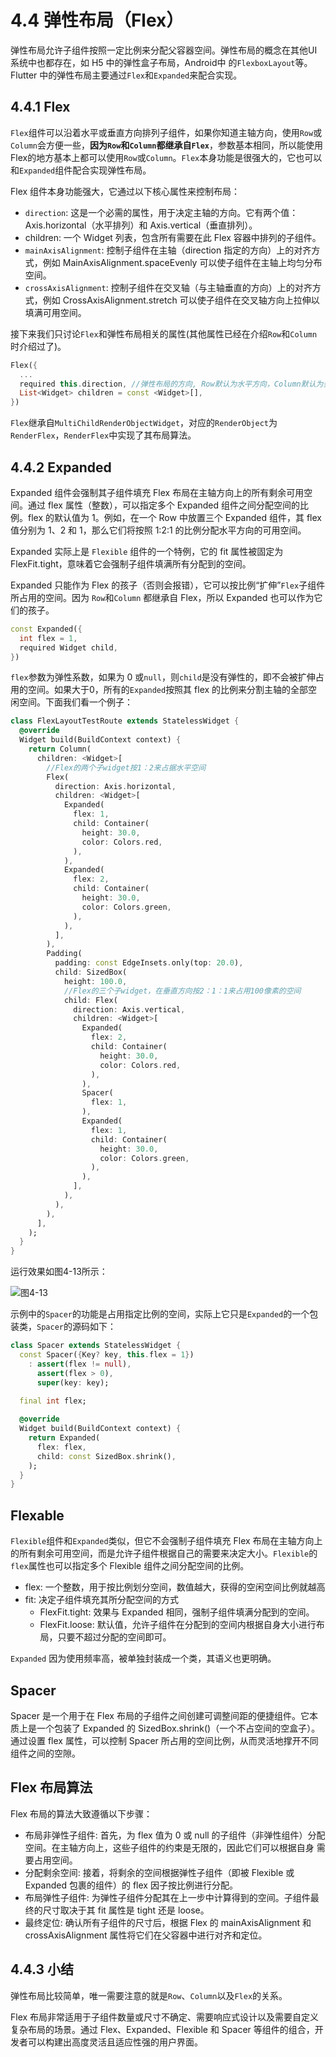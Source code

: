 # 4.4 弹性布局（Flex）

弹性布局允许子组件按照一定比例来分配父容器空间。弹性布局的概念在其他UI系统中也都存在，如 H5 中的弹性盒子布局，Android中 的`FlexboxLayout`等。Flutter 中的弹性布局主要通过`Flex`和`Expanded`来配合实现。

## 4.4.1 Flex

`Flex`组件可以沿着水平或垂直方向排列子组件，如果你知道主轴方向，使用`Row`或`Column`会方便一些，**因为`Row`和`Column`都继承自`Flex`**，参数基本相同，所以能使用Flex的地方基本上都可以使用`Row`或`Column`。`Flex`本身功能是很强大的，它也可以和`Expanded`组件配合实现弹性布局。

Flex 组件本身功能强大，它通过以下核心属性来控制布局：

- `direction`: 这是一个必需的属性，用于决定主轴的方向。它有两个值：Axis.horizontal（水平排列）和 Axis.vertical（垂直排列）。
- children: 一个 Widget 列表，包含所有需要在此 Flex 容器中排列的子组件。
- `mainAxisAlignment`: 控制子组件在主轴（direction 指定的方向）上的对齐方式，例如 MainAxisAlignment.spaceEvenly 可以使子组件在主轴上均匀分布空间。
- `crossAxisAlignment`: 控制子组件在交叉轴（与主轴垂直的方向）上的对齐方式，例如 CrossAxisAlignment.stretch 可以使子组件在交叉轴方向上拉伸以填满可用空间。


接下来我们只讨论`Flex`和弹性布局相关的属性(其他属性已经在介绍`Row`和`Column`时介绍过了)。

```dart
Flex({
  ...
  required this.direction, //弹性布局的方向, Row默认为水平方向，Column默认为垂直方向
  List<Widget> children = const <Widget>[],
})
```

`Flex`继承自`MultiChildRenderObjectWidget`，对应的`RenderObject`为`RenderFlex`，`RenderFlex`中实现了其布局算法。

## 4.4.2 Expanded
Expanded 组件会强制其子组件填充 Flex 布局在主轴方向上的所有剩余可用空间。通过 flex 属性（整数），可以指定多个 Expanded 组件之间分配空间的比例。flex 的默认值为 1。例如，在一个 Row 中放置三个 Expanded 组件，其 flex 值分别为 1、2 和 1，那么它们将按照 1:2:1 的比例分配水平方向的可用空间。

Expanded 实际上是 `Flexible` 组件的一个特例，它的 fit 属性被固定为 FlexFit.tight，意味着它会强制子组件填满所有分配到的空间。

Expanded 只能作为 Flex 的孩子（否则会报错），它可以按比例“扩伸”`Flex`子组件所占用的空间。因为  `Row`和`Column` 都继承自 Flex，所以 Expanded 也可以作为它们的孩子。


```dart
const Expanded({
  int flex = 1, 
  required Widget child,
})
```

`flex`参数为弹性系数，如果为 0 或`null`，则`child`是没有弹性的，即不会被扩伸占用的空间。如果大于0，所有的`Expanded`按照其 flex 的比例来分割主轴的全部空闲空间。下面我们看一个例子：

```dart
class FlexLayoutTestRoute extends StatelessWidget {
  @override
  Widget build(BuildContext context) {
    return Column(
      children: <Widget>[
        //Flex的两个子widget按1：2来占据水平空间  
        Flex(
          direction: Axis.horizontal,
          children: <Widget>[
            Expanded(
              flex: 1,
              child: Container(
                height: 30.0,
                color: Colors.red,
              ),
            ),
            Expanded(
              flex: 2,
              child: Container(
                height: 30.0,
                color: Colors.green,
              ),
            ),
          ],
        ),
        Padding(
          padding: const EdgeInsets.only(top: 20.0),
          child: SizedBox(
            height: 100.0,
            //Flex的三个子widget，在垂直方向按2：1：1来占用100像素的空间  
            child: Flex(
              direction: Axis.vertical,
              children: <Widget>[
                Expanded(
                  flex: 2,
                  child: Container(
                    height: 30.0,
                    color: Colors.red,
                  ),
                ),
                Spacer(
                  flex: 1,
                ),
                Expanded(
                  flex: 1,
                  child: Container(
                    height: 30.0,
                    color: Colors.green,
                  ),
                ),
              ],
            ),
          ),
        ),
      ],
    );
  }
}
```

运行效果如图4-13所示：

![图4-13](../imgs/4-13.png)

示例中的`Spacer`的功能是占用指定比例的空间，实际上它只是`Expanded`的一个包装类，`Spacer`的源码如下：

```dart
class Spacer extends StatelessWidget {
  const Spacer({Key? key, this.flex = 1})
    : assert(flex != null),
      assert(flex > 0),
      super(key: key);
  
  final int flex;

  @override
  Widget build(BuildContext context) {
    return Expanded(
      flex: flex,
      child: const SizedBox.shrink(),
    );
  }
}
```

## Flexable 

`Flexible`组件和`Expanded`类似，但它不会强制子组件填充 Flex 布局在主轴方向上的所有剩余可用空间，而是允许子组件根据自己的需要来决定大小。`Flexible`的`flex`属性也可以指定多个 Flexible 组件之间分配空间的比例。

- flex: 一个整数，用于按比例划分空间，数值越大，获得的空闲空间比例就越高
- fit: 决定子组件填充其所分配空间的方式
    - FlexFit.tight: 效果与 Expanded 相同，强制子组件填满分配到的空间。
    - FlexFit.loose: 默认值，允许子组件在分配到的空间内根据自身大小进行布局，只要不超过分配的空间即可。

`Expanded` 因为使用频率高，被单独封装成一个类，其语义也更明确。

## Spacer
Spacer 是一个用于在 Flex 布局的子组件之间创建可调整间距的便捷组件。它本质上是一个包装了 Expanded 的 SizedBox.shrink()（一个不占空间的空盒子）。通过设置 flex 属性，可以控制 Spacer 所占用的空间比例，从而灵活地撑开不同组件之间的空隙。

## Flex 布局算法

Flex 布局的算法大致遵循以下步骤：

- 布局非弹性子组件: 首先，为 flex 值为 0 或 null 的子组件（非弹性组件）分配空间。在主轴方向上，这些子组件的约束是无限的，因此它们可以根据自身 需要占用空间。
- 分配剩余空间: 接着，将剩余的空间根据弹性子组件（即被 Flexible 或 Expanded 包裹的组件）的 flex 因子按比例进行分配。
- 布局弹性子组件: 为弹性子组件分配其在上一步中计算得到的空间。子组件最终的尺寸取决于其 fit 属性是 tight 还是 loose。
- 最终定位: 确认所有子组件的尺寸后，根据 Flex 的 mainAxisAlignment 和 crossAxisAlignment 属性将它们在父容器中进行对齐和定位。

## 4.4.3 小结

弹性布局比较简单，唯一需要注意的就是`Row`、`Column`以及`Flex`的关系。

Flex 布局非常适用于子组件数量或尺寸不确定、需要响应式设计以及需要自定义复杂布局的场景。通过 Flex、Expanded、Flexible 和 Spacer 等组件的组合，开发者可以构建出高度灵活且适应性强的用户界面。
